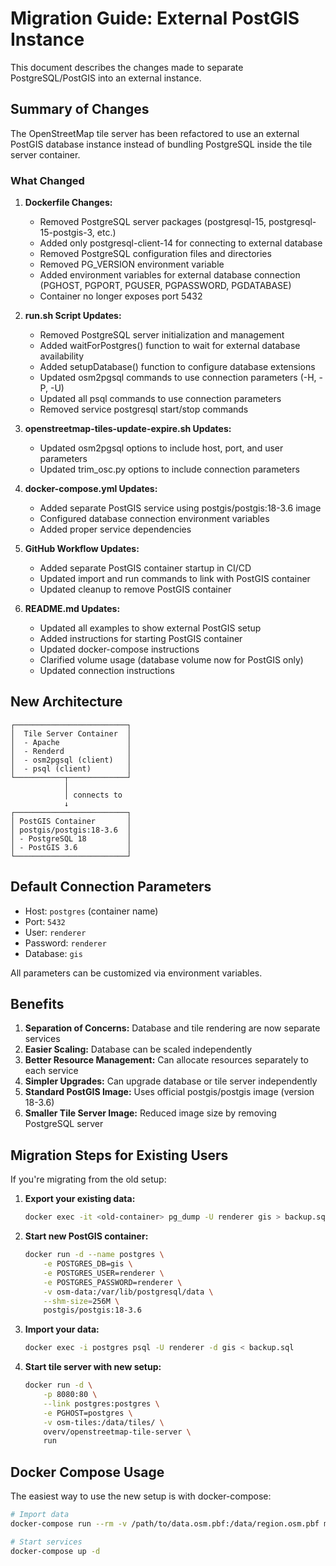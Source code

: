 # Migration Guide: External PostGIS Instance

This document describes the changes made to separate PostgreSQL/PostGIS into an external instance.

## Summary of Changes

The OpenStreetMap tile server has been refactored to use an external PostGIS database instance instead of bundling PostgreSQL inside the tile server container.

### What Changed

1. **Dockerfile Changes:**
   - Removed PostgreSQL server packages (postgresql-15, postgresql-15-postgis-3, etc.)
   - Added only postgresql-client-14 for connecting to external database
   - Removed PostgreSQL configuration files and directories
   - Removed PG_VERSION environment variable
   - Added environment variables for external database connection (PGHOST, PGPORT, PGUSER, PGPASSWORD, PGDATABASE)
   - Container no longer exposes port 5432

2. **run.sh Script Updates:**
   - Removed PostgreSQL server initialization and management
   - Added waitForPostgres() function to wait for external database availability
   - Added setupDatabase() function to configure database extensions
   - Updated osm2pgsql commands to use connection parameters (-H, -P, -U)
   - Updated all psql commands to use connection parameters
   - Removed service postgresql start/stop commands

3. **openstreetmap-tiles-update-expire.sh Updates:**
   - Updated osm2pgsql options to include host, port, and user parameters
   - Updated trim_osc.py options to include connection parameters

4. **docker-compose.yml Updates:**
   - Added separate PostGIS service using postgis/postgis:18-3.6 image
   - Configured database connection environment variables
   - Added proper service dependencies

5. **GitHub Workflow Updates:**
   - Added separate PostGIS container startup in CI/CD
   - Updated import and run commands to link with PostGIS container
   - Updated cleanup to remove PostGIS container

6. **README.md Updates:**
   - Updated all examples to show external PostGIS setup
   - Added instructions for starting PostGIS container
   - Updated docker-compose instructions
   - Clarified volume usage (database volume now for PostGIS only)
   - Updated connection instructions

## New Architecture

```
┌─────────────────────────┐
│  Tile Server Container  │
│  - Apache               │
│  - Renderd              │
│  - osm2pgsql (client)   │
│  - psql (client)        │
└───────────┬─────────────┘
            │
            │ connects to
            ↓
┌─────────────────────────┐
│ PostGIS Container       │
│ postgis/postgis:18-3.6  │
│ - PostgreSQL 18         │
│ - PostGIS 3.6           │
└─────────────────────────┘
```

## Default Connection Parameters

- Host: `postgres` (container name)
- Port: `5432`
- User: `renderer`
- Password: `renderer`
- Database: `gis`

All parameters can be customized via environment variables.

## Benefits

1. **Separation of Concerns:** Database and tile rendering are now separate services
2. **Easier Scaling:** Database can be scaled independently
3. **Better Resource Management:** Can allocate resources separately to each service
4. **Simpler Upgrades:** Can upgrade database or tile server independently
5. **Standard PostGIS Image:** Uses official postgis/postgis image (version 18-3.6)
6. **Smaller Tile Server Image:** Reduced image size by removing PostgreSQL server

## Migration Steps for Existing Users

If you're migrating from the old setup:

1. **Export your existing data:**
   ```bash
   docker exec -it <old-container> pg_dump -U renderer gis > backup.sql
   ```

2. **Start new PostGIS container:**
   ```bash
   docker run -d --name postgres \
       -e POSTGRES_DB=gis \
       -e POSTGRES_USER=renderer \
       -e POSTGRES_PASSWORD=renderer \
       -v osm-data:/var/lib/postgresql/data \
       --shm-size=256M \
       postgis/postgis:18-3.6
   ```

3. **Import your data:**
   ```bash
   docker exec -i postgres psql -U renderer -d gis < backup.sql
   ```

4. **Start tile server with new setup:**
   ```bash
   docker run -d \
       -p 8080:80 \
       --link postgres:postgres \
       -e PGHOST=postgres \
       -v osm-tiles:/data/tiles/ \
       overv/openstreetmap-tile-server \
       run
   ```

## Docker Compose Usage

The easiest way to use the new setup is with docker-compose:

```bash
# Import data
docker-compose run --rm -v /path/to/data.osm.pbf:/data/region.osm.pbf map import

# Start services
docker-compose up -d
```
